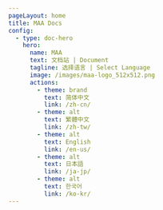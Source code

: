 ```yaml
---
pageLayout: home
title: MAA Docs
config:
  - type: doc-hero
    hero:
      name: MAA
      text: 文档站 | Document
      tagline: 选择语言 | Select Language
      image: /images/maa-logo_512x512.png
      actions:
        - theme: brand
          text: 简体中文
          link: /zh-cn/
        - theme: alt
          text: 繁體中文
          link: /zh-tw/
        - theme: alt
          text: English
          link: /en-us/
        - theme: alt
          text: 日本語
          link: /ja-jp/
        - theme: alt
          text: 한국어
          link: /ko-kr/
---
```


